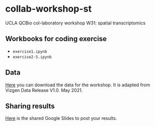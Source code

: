 # collab-workshop-st
UCLA QCBio col-laboratory workshop W31: spatial transcriptomics

## Workbooks for coding exercise
- `exercise1.ipynb`
- `exercise2-5.ipynb`

## Data
[Here](https://drive.google.com/file/d/1zUHtd171abXdFfrVIsdzq2_R92jpIoQr/view?usp=sharing
) you can download the data for the workshop. It is adapted from Vizgen Data Release V1.0. May 2021.

## Sharing results
[Here](https://docs.google.com/presentation/d/1BJO6ZToXpIzHMMmAR_KNxkT_eZfUxVDnEAvDalDcbEo/edit?usp=sharing) is the shared Google Slides to post your results.
